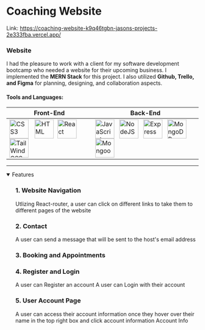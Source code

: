 # Coaching Website
Link: https://coaching-website-k9q46tgbn-jasons-projects-2e333fba.vercel.app/

### Website
I had the pleasure to work with a client for my software development bootcamp who needed a website for their upcoming business. I implemented the **MERN Stack** for this project. I also utilized **Github, Trello, and Figma** for planning, designing, and collaboration aspects.

#### Tools and Languages:

Front-End | Back-End |
| ----------- | ---------- |
| <img align="" alt="CSS3" width="50px" style="margin-right:1em;" src="https://cdn.jsdelivr.net/gh/devicons/devicon@latest/icons/css3/css3-original.svg" /><img align="" alt="HTML" width="50px" style="padding-right:10px;" src="https://cdn.jsdelivr.net/gh/devicons/devicon/icons/html5/html5-plain.svg" /><img align="" alt="React" width="50px" style="padding-right:10px;" src="https://cdn.jsdelivr.net/gh/devicons/devicon/icons/react/react-original.svg" /><img align="" alt="TailWindCSS" width="50px" style="padding-right:10px;" src="https://cdn.jsdelivr.net/gh/devicons/devicon@latest/icons/tailwindcss/tailwindcss-original.svg" />| <img align="left" alt="JavaScript" width="50px" style="padding-right:10px;" src="https://cdn.jsdelivr.net/gh/devicons/devicon/icons/javascript/javascript-plain.svg" /><img align="left" alt="NodeJS" width="50px" style="padding-right:10px;" src="https://cdn.jsdelivr.net/gh/devicons/devicon/icons/nodejs/nodejs-original.svg" /><img align="left" alt="Express" width="50px" style="padding-right:10px;" src="https://cdn.jsdelivr.net/gh/devicons/devicon@latest/icons/express/express-original-wordmark.svg" /><img align="left" alt="MongoDB" width="50px" style="padding-right:10px;" src="https://cdn.jsdelivr.net/gh/devicons/devicon@latest/icons/mongodb/mongodb-original-wordmark.svg" /><img align="left" alt="Mongoose" width="50px" style="padding-right:10px;" src="https://cdn.jsdelivr.net/gh/devicons/devicon@latest/icons/mongoose/mongoose-original-wordmark.svg"  />   |

<hr >
<details open>
  <summary>Features</summary>

 <ul>
  <h3>1. Website Navigation</h3>
	 		 <p>Utlizing React-router, a user can click on different links to take them to different pages of the website</p>
  <h3>2. Contact</h3>
  		A user can send a message that will be sent to the host's email address
  <h3>3. Booking and Appointments</h3>
  <h3>4. Register and Login</h3>
     	A user can Register an account
     	A user can Login with their account
  <h3>5. User Account Page</h3>
     	A user can access their account information once they hover over their name in the top right box and click account information
     	Account Info
 </ul>
</details>
